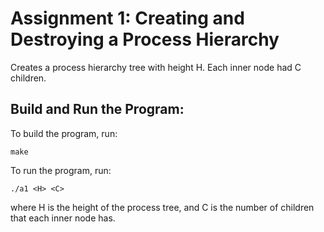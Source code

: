 # Assignment 1: Creating and Destroying a Process Hierarchy
Creates a process hierarchy tree with height H. Each inner node had C children.

## Build and Run the Program:
To build the program, run:
```
make
```

To run the program, run:
```
./a1 <H> <C>
```
where H is the height of the process tree, and C is the number of children that each inner node has.
